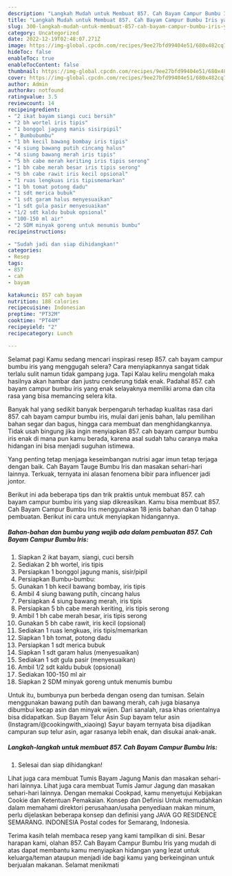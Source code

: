 ```yaml
---
description: "Langkah Mudah untuk Membuat 857. Cah Bayam Campur Bumbu Iris yang Enak"
title: "Langkah Mudah untuk Membuat 857. Cah Bayam Campur Bumbu Iris yang Enak"
slug: 300-langkah-mudah-untuk-membuat-857-cah-bayam-campur-bumbu-iris-yang-enak
category: Uncategorized
date: 2022-12-19T02:48:07.271Z
image: https://img-global.cpcdn.com/recipes/9ee27bfd99404e51/680x482cq70/857-cah-bayam-campur-bumbu-iris-foto-resep-utama.jpg
hideToc: false
enableToc: true
enableTocContent: false
thumbnail: https://img-global.cpcdn.com/recipes/9ee27bfd99404e51/680x482cq70/857-cah-bayam-campur-bumbu-iris-foto-resep-utama.jpg
cover: https://img-global.cpcdn.com/recipes/9ee27bfd99404e51/680x482cq70/857-cah-bayam-campur-bumbu-iris-foto-resep-utama.jpg
author: Admin
authorAv: notfound
ratingvalue: 3.5
reviewcount: 14
recipeingredient:
- "2 ikat bayam siangi cuci bersih"
- "2 bh wortel iris tipis"
- "1 bonggol jagung manis sisirpipil"
- " Bumbubumbu"
- "1 bh kecil bawang bombay iris tipis"
- "4 siung bawang putih cincang halus"
- "4 siung bawang merah iris tipis"
- "5 bh cabe merah keriting iris tipis serong"
- "1 bh cabe merah besar iris tipis serong"
- "5 bh cabe rawit iris kecil opsional"
- "1 ruas lengkuas iris tipismemarkan"
- "1 bh tomat potong dadu"
- "1 sdt merica bubuk"
- "1 sdt garam halus menyesuaikan"
- "1 sdt gula pasir menyesuaikan"
- "1/2 sdt kaldu bubuk opsional"
- "100-150 ml air"
- "2 SDM minyak goreng untuk menumis bumbu"
recipeinstructions:

- "Sudah jadi dan siap dihidangkan!"
categories:
- Resep
tags:
- 857
- cah
- bayam

katakunci: 857 cah bayam 
nutrition: 188 calories
recipecuisine: Indonesian
preptime: "PT32M"
cooktime: "PT44M"
recipeyield: "2"
recipecategory: Lunch

---
```



Selamat pagi Kamu sedang mencari inspirasi resep 857. cah bayam campur bumbu iris yang menggugah selera? Cara menyiapkannya sangat tidak terlalu sulit namun tidak gampang juga. Tapi Kalau keliru mengolah maka hasilnya akan hambar dan justru cenderung tidak enak. Padahal 857. cah bayam campur bumbu iris yang enak selayaknya memiliki aroma dan cita rasa yang bisa memancing selera kita.


Banyak hal yang sedikit banyak berpengaruh terhadap kualitas rasa dari 857. cah bayam campur bumbu iris, mulai dari jenis bahan, lalu pemilihan bahan segar dan bagus, hingga cara membuat dan menghidangkannya. Tidak usah bingung jika ingin menyiapkan 857. cah bayam campur bumbu iris enak di mana pun kamu berada, karena asal sudah tahu caranya maka hidangan ini bisa menjadi suguhan istimewa.

Yang penting tetap menjaga keseimbangan nutrisi agar imun tetap terjaga dengan baik. Cah Bayam Tauge Bumbu Iris dan masakan sehari-hari lainnya. Terkuak, ternyata ini alasan fenomena bibir para influencer jadi jontor.


Berikut ini ada beberapa tips dan trik praktis untuk membuat 857. cah bayam campur bumbu iris yang siap dikreasikan. Kamu bisa membuat 857. Cah Bayam Campur Bumbu Iris menggunakan 18 jenis bahan dan 0 tahap pembuatan. Berikut ini cara untuk menyiapkan hidangannya.

<!--inarticleads1-->

##### Bahan-bahan dan bumbu yang wajib ada dalam pembuatan 857. Cah Bayam Campur Bumbu Iris:

1. Siapkan 2 ikat bayam, siangi, cuci bersih
1. Sediakan 2 bh wortel, iris tipis
1. Persiapkan 1 bonggol jagung manis, sisir/pipil
1. Persiapkan  Bumbu-bumbu:
1. Gunakan 1 bh kecil bawang bombay, iris tipis
1. Ambil 4 siung bawang putih, cincang halus
1. Persiapkan 4 siung bawang merah, iris tipis
1. Persiapkan 5 bh cabe merah keriting, iris tipis serong
1. Ambil 1 bh cabe merah besar, iris tipis serong
1. Gunakan 5 bh cabe rawit, iris kecil (opsional)
1. Sediakan 1 ruas lengkuas, iris tipis/memarkan
1. Siapkan 1 bh tomat, potong dadu
1. Persiapkan 1 sdt merica bubuk
1. Siapkan 1 sdt garam halus (menyesuaikan)
1. Sediakan 1 sdt gula pasir (menyesuaikan)
1. Ambil 1/2 sdt kaldu bubuk (opsional)
1. Sediakan 100-150 ml air
1. Siapkan 2 SDM minyak goreng untuk menumis bumbu


Untuk itu, bumbunya pun berbeda dengan oseng dan tumisan. Selain menggunakan bawang putih dan bawang merah, cah juga biasanya dibumbui kecap asin dan minyak wijen. Dari sanalah, rasa khas orientalnya bisa didapatkan. Sup Bayam Telur Asin Sup bayam telur asin (Instagram/@cookingwith_xiaoing) Sayur bayam ternyata bisa dijadikan campuran sup telur asin, agar rasanya lebih enak, dan disukai anak-anak. 

<!--inarticleads2-->

##### Langkah-langkah untuk membuat 857. Cah Bayam Campur Bumbu Iris:


1. Selesai dan siap dihidangkan!

Lihat juga cara membuat Tumis Bayam Jagung Manis dan masakan sehari-hari lainnya. Lihat juga cara membuat Tumis Jamur Jagung dan masakan sehari-hari lainnya. Dengan memakai Cookpad, kamu menyetujui Kebijakan Cookie dan Ketentuan Pemakaian. Konsep dan Definisi Untuk memudahkan dalam memahami direktori perusahaan/usaha penyediaan makan minum, perlu dijelaskan beberapa konsep dan definisi yang JAVA GO RESIDENCE SEMARANG. INDONESIA Postal codes for Semarang, Indonesia. 

Terima kasih telah membaca resep yang kami tampilkan di sini. Besar harapan kami, olahan 857. Cah Bayam Campur Bumbu Iris yang mudah di atas dapat membantu kamu menyiapkan hidangan yang lezat untuk keluarga/teman ataupun menjadi ide bagi kamu yang berkeinginan untuk berjualan makanan. Selamat menikmati

